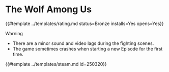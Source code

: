 # The Wolf Among Us
<!-- script:Aliases [] -->

{{#template ../templates/rating.md status=Bronze installs=Yes opens=Yes}}

> [!WARNING]
> - There are a minor sound and video lags during the fighting scenes.
> - The game sometimes crashes when starting a new Episode for the first time.

{{#template ../templates/steam.md id=250320}}

